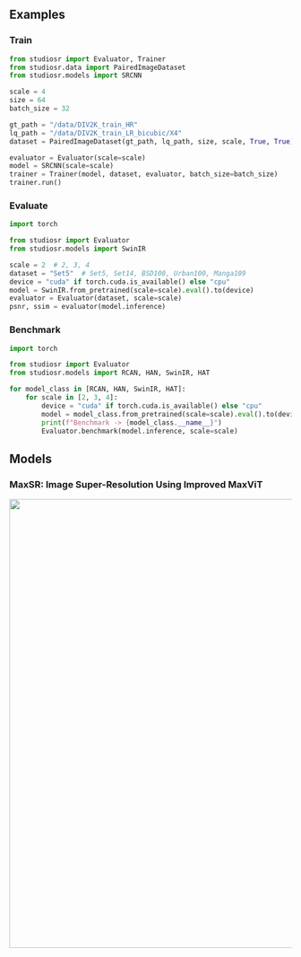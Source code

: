 ## Examples

### Train
```python
from studiosr import Evaluator, Trainer
from studiosr.data import PairedImageDataset
from studiosr.models import SRCNN

scale = 4
size = 64
batch_size = 32

gt_path = "/data/DIV2K_train_HR"
lq_path = "/data/DIV2K_train_LR_bicubic/X4"
dataset = PairedImageDataset(gt_path, lq_path, size, scale, True, True)

evaluator = Evaluator(scale=scale)
model = SRCNN(scale=scale)
trainer = Trainer(model, dataset, evaluator, batch_size=batch_size)
trainer.run()
```

### Evaluate
```python
import torch

from studiosr import Evaluator
from studiosr.models import SwinIR

scale = 2  # 2, 3, 4
dataset = "Set5"  # Set5, Set14, BSD100, Urban100, Manga109
device = "cuda" if torch.cuda.is_available() else "cpu"
model = SwinIR.from_pretrained(scale=scale).eval().to(device)
evaluator = Evaluator(dataset, scale=scale)
psnr, ssim = evaluator(model.inference)
```

### Benchmark
```python
import torch

from studiosr import Evaluator
from studiosr.models import RCAN, HAN, SwinIR, HAT

for model_class in [RCAN, HAN, SwinIR, HAT]:
    for scale in [2, 3, 4]:
        device = "cuda" if torch.cuda.is_available() else "cpu"
        model = model_class.from_pretrained(scale=scale).eval().to(device)
        print(f"Benchmark -> {model_class.__name__}")
        Evaluator.benchmark(model.inference, scale=scale)
```

## Models

### MaxSR: Image Super-Resolution Using Improved MaxViT
<p align="center">
  <img width="800" src="../assets/MaxSR_arch.png">
</p>
